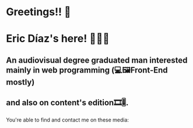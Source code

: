 # Greetings!! 👋

# Eric Díaz's here! 🙋🏼‍♂️

## An audiovisual degree graduated man interested mainly in web programming (💻🖼️Front-End mostly)
## and also on content's edition🎞️🎚️.


You're able to find and contact me on these media:




<!--
**EricDiCiv5/EricDiCiv5** is a ✨ _special_ ✨ repository because its `README.md` (this file) appears on your GitHub profile.

Here are some ideas to get you started:

- 🔭 I’m currently working on ...
- 🌱 I’m currently learning ...
- 👯 I’m looking to collaborate on ...
- 🤔 I’m looking for help with ...
- 💬 Ask me about ...
- 📫 How to reach me: ...
- 😄 Pronouns: ...
- ⚡ Fun fact: ...
-->
